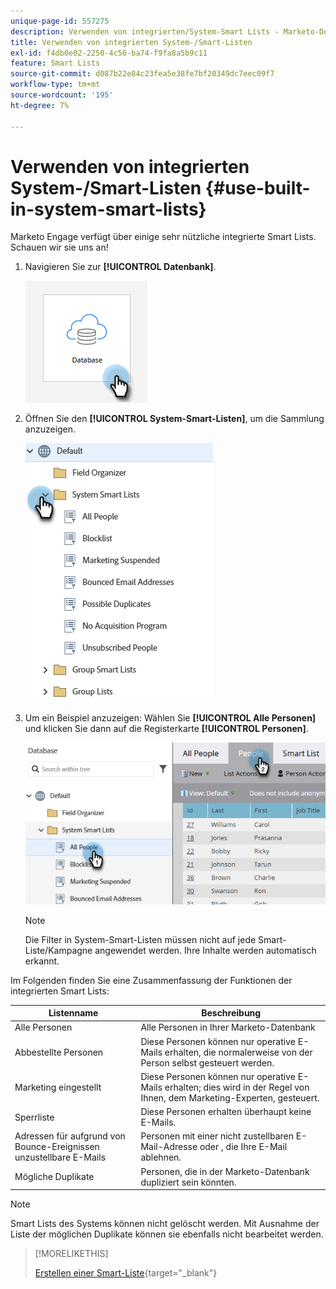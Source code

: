 ```yaml
---
unique-page-id: 557275
description: Verwenden von integrierten/System-Smart Lists - Marketo-Dokumente - Produktdokumentation
title: Verwenden von integrierten System-/Smart-Listen
exl-id: f4db0e02-2250-4c56-ba74-f9fa8a5b9c11
feature: Smart Lists
source-git-commit: d087b22e84c23fea5e38fe7bf20349dc7eec09f7
workflow-type: tm+mt
source-wordcount: '195'
ht-degree: 7%

---
```


# Verwenden von integrierten System-/Smart-Listen {#use-built-in-system-smart-lists}

Marketo Engage verfügt über einige sehr nützliche integrierte Smart Lists. Schauen wir sie uns an!

1. Navigieren Sie zur **[!UICONTROL Datenbank]**.

   ![](assets/use-built-in-system-smart-lists-1.png)

1. Öffnen Sie den **[!UICONTROL System-Smart-Listen]**, um die Sammlung anzuzeigen.

   ![](assets/use-built-in-system-smart-lists-2.png)

1. Um ein Beispiel anzuzeigen: Wählen Sie **[!UICONTROL Alle Personen]** und klicken Sie dann auf die Registerkarte **[!UICONTROL Personen]**.

   ![](assets/use-built-in-system-smart-lists-3.png)

   >[!NOTE]
   >
   >Die Filter in System-Smart-Listen müssen nicht auf jede Smart-Liste/Kampagne angewendet werden. Ihre Inhalte werden automatisch erkannt.

Im Folgenden finden Sie eine Zusammenfassung der Funktionen der integrierten Smart Lists:

<table><thead>
  <tr>
    <th>Listenname</th>
    <th>Beschreibung</th>
  </tr></thead>
<tbody>
  <tr>
    <td>Alle Personen</td>
    <td>Alle Personen in Ihrer Marketo-Datenbank</td>
  </tr>
  <tr>
    <td>Abbestellte Personen</td>
    <td>Diese Personen können nur operative E-Mails erhalten, die normalerweise von der Person selbst gesteuert werden.</td>
  </tr>
  <tr>
    <td>Marketing eingestellt</td>
    <td>Diese Personen können nur operative E-Mails erhalten; dies wird in der Regel von Ihnen, dem Marketing-Experten, gesteuert.</td>
  </tr>
  <tr>
    <td>Sperrliste</td>
    <td>Diese Personen erhalten überhaupt keine E-Mails.</td>
  </tr>
  <tr>
    <td>Adressen für aufgrund von Bounce-Ereignissen unzustellbare E-Mails</td>
    <td>Personen mit einer nicht zustellbaren E-Mail-Adresse oder , die Ihre E-Mail ablehnen.</td>
  </tr>
  <tr>
    <td>Mögliche Duplikate</td>
    <td>Personen, die in der Marketo-Datenbank dupliziert sein könnten.</td>
  </tr>
</tbody>
</table>

>[!NOTE]
>
>Smart Lists des Systems können nicht gelöscht werden. Mit Ausnahme der Liste der möglichen Duplikate können sie ebenfalls nicht bearbeitet werden.

>[!MORELIKETHIS]
>
>[Erstellen einer Smart-Liste](/help/marketo/product-docs/core-marketo-concepts/smart-lists-and-static-lists/creating-a-smart-list/create-a-smart-list.md){target="_blank"}
